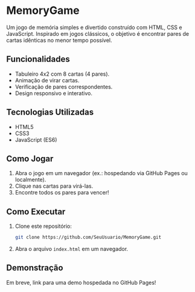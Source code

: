 # MemoryGame

Um jogo de memória simples e divertido construído com HTML, CSS e JavaScript. Inspirado em jogos clássicos, o objetivo é encontrar pares de cartas idênticas no menor tempo possível.

## Funcionalidades
- Tabuleiro 4x2 com 8 cartas (4 pares).
- Animação de virar cartas.
- Verificação de pares correspondentes.
- Design responsivo e interativo.

## Tecnologias Utilizadas
- HTML5
- CSS3
- JavaScript (ES6)

## Como Jogar
1. Abra o jogo em um navegador (ex.: hospedando via GitHub Pages ou localmente).
2. Clique nas cartas para virá-las.
3. Encontre todos os pares para vencer!

## Como Executar
1. Clone este repositório:
   ```bash
   git clone https://github.com/SeuUsuario/MemoryGame.git
   ```
2. Abra o arquivo `index.html` em um navegador.

## Demonstração
Em breve, link para uma demo hospedada no GitHub Pages!